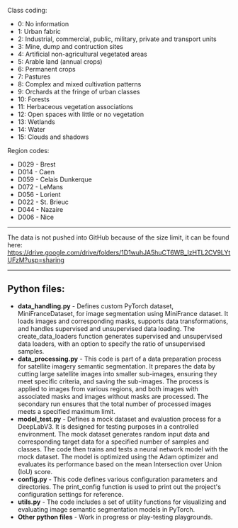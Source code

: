 Class coding: 
- 0: No information 
- 1: Urban fabric 
- 2: Industrial, commercial, public, military, private and transport units 
- 3: Mine, dump and contruction sites 
- 4: Artificial non-agricultural vegetated areas 
- 5: Arable land (annual crops) 
- 6: Permanent crops 
- 7: Pastures 
- 8: Complex and mixed cultivation patterns 
- 9: Orchards at the fringe of urban classes 
- 10: Forests 
- 11: Herbaceous vegetation associations 
- 12: Open spaces with little or no vegetation 
- 13: Wetlands 
- 14: Water 
- 15: Clouds and shadows 

Region codes: 
- D029 - Brest
- D014 - Caen
- D059 - Celais Dunkerque
- D072 - LeMans
- D056 - Lorient
- D022 - St. Brieuc
- D044 - Nazaire
- D006 - Nice

---

The data is not pushed into GitHub because of the size limit, it can be found here: https://drive.google.com/drive/folders/1D1wuhJA5huCT6WB_IzHTL2CV9LYtUFzM?usp=sharing

---

## Python files:
- __data_handling.py__ - Defines custom PyTorch dataset, MiniFranceDataset, for image segmentation using 
MiniFrance dataset. It loads images and corresponding masks, supports data transformations, 
and handles supervised and unsupervised data loading. 
The create_data_loaders function generates supervised and unsupervised data loaders, with an option to 
specify the ratio of unsupervised samples.
- __data_processing.py__ - This code is part of a data preparation process for satellite imagery semantic segmentation. 
It prepares the data by cutting large satellite images into smaller sub-images, ensuring they meet specific criteria, 
and saving the sub-images. The process is applied to images from various regions, and both images with associated masks 
and images without masks are processed. The secondary run ensures that the total number of processed images meets 
a specified maximum limit.
- __model_test.py__ - Defines a mock dataset and evaluation process for a DeepLabV3. 
It is designed for testing purposes in a controlled environment. The mock dataset generates random input data and 
corresponding target data for a specified number of samples and classes. The code then trains and tests a neural network
model with the mock dataset. The model is optimized using the Adam optimizer and evaluates its performance based 
on the mean Intersection over Union (IoU) score.
- __config.py__ - This code defines various configuration parameters and directories. The print_config function is used 
to print out the project's configuration settings for reference.
- __utils.py__ - The code includes a set of utility functions for visualizing and evaluating 
image semantic segmentation models in PyTorch.
- __Other python files__ - Work in progress or play-testing playgrounds.